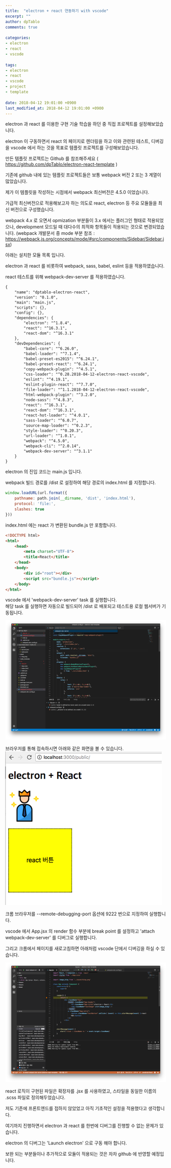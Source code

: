 ```yaml
---
title:  "electron + react 연동하기 with vscode"
excerpt: ""
author: dpTablo
comments: true

categories:
- electron
- react
- vscode

tags:
- electron
- react
- vscode
- project
- template

date: 2018-04-12 19:01:00 +0900
last_modified_at: 2018-04-12 19:01:00 +0900
---
```


electron 과 react 를 이용한 구현 기술 학습을 하던 중 직접 프로젝트를 설정해보았습니다.

electron 이 구동하면서 react 의 페이지로 렌더링을 하고 이와 관련된 테스트, 디버깅을 vscode 에서 하는 것을 목표로 템플릿 프로젝트를 구성해보았습니다.

만든 템플릿 프로젝트는 Github 를 참조해주세요  ( https://github.com/dpTablo/electron-react-template )



기존에 github 내에 있는 템플릿 프로젝트들은 보통 webpack 버전 2 또는 3 계열이 많았습니다.

제가 이 템플릿을 작성하는 시점에서 webpack 최신버전은 4.5.0 이었습니다.

가급적 최신버전으로 적용해보고자 하는 의도로 react, electron 등 주요 모듈들을 최신 버전으로 구성했습니다.



webpack 4.x 로 오면서 opmization 부분들이 3.x 에서는 플러그인 형태로 적용되었으나, development 모드일 때 대다수의 최적화 항목들이 적용되는 것으로 변경되었습니다. (webpack 개발문서 중 mode 부분 참조 : https://webpack.js.org/concepts/mode/#src/components/Sidebar/Sidebar.jsx)

아래는 설치한 모듈 목록 입니다.

electron 과 react 를 비롯하여 webpack, sass, babel, eslint 등을 적용하였습니다.

react 테스트를 위해 webpack-dev-server 를 적용하였습니다.

```node
{
    "name": "dptablo-electron-react",
    "version": "0.1.0",
    "main": "main.js",
    "scripts": {},
    "config": {},
    "dependencies": {
        "electron": "^1.8.4",
        "react": "^16.3.1",
        "react-dom": "^16.3.1"
    },
    "devDependencies": {
        "babel-core": "^6.26.0",
        "babel-loader": "^7.1.4",
        "babel-preset-es2015": "^6.24.1",
        "babel-preset-react": "^6.24.1",
        "copy-webpack-plugin": "^4.5.1",
        "css-loader": "^0.28.2018-04-12-electron-react-vscode",
        "eslint": "^4.19.1",
        "eslint-plugin-react": "^7.7.0",
        "file-loader": "^1.1.2018-04-12-electron-react-vscode",
        "html-webpack-plugin": "^3.2.0",
        "node-sass": "^4.8.3",
        "react": "^16.3.1",
        "react-dom": "^16.3.1",
        "react-hot-loader": "^4.0.1",
        "sass-loader": "^6.0.7",
        "source-map-loader": "^0.2.3",
        "style-loader": "^0.20.3",
        "url-loader": "^1.0.1",
        "webpack": "^4.5.0",
        "webpack-cli": "^2.0.14",
        "webpack-dev-server": "^3.1.1"
    }
}
```

electron 의 진입 코드는 main.js 입니다.

webpack 빌드 경로를 /dist 로 설정하여 해당 경로의 index.html 를 지정합니다.

```javascript
window.loadURL(url.format({
    pathname: path.join(__dirname, 'dist', 'index.html'),
    protocol: 'file:',
    slashes: true
}))
```

index.html 에는 react 가 변환된 bundle.js 만 포함합니다.

```html
<!DOCTYPE html>
<html>
    <head>
        <meta charset="UTF-8">
        <title>React</title>
    </head>
    <body>
        <div id="root"></div>
        <script src="bundle.js"></script>
    </body>
</html>
```

vscode 에서 'webpack-dev-server' task 를 실행합니다.  
해당 task 를 실행하면 자동으로 빌드되어 /dist 로 배포되고 테스트용 로컬 웹서버가 기동됩니다.

![](/assets/images/_posts/2018-04-12-electron-react-vscode/01.png)

브라우저를 통해 접속하시면 아래와 같은 화면을 볼 수 있습니다.
![](/assets/images/_posts/2018-04-12-electron-react-vscode/02.png)


크롬 브라우저를 --remote-debugging-port 옵션에 9222 번으로 지정하여 실행합니다.

vscode 에서 App.jsx 의 render 함수 부분에 break point 를 설정하고 'attach webpack-dev-server' 를 디버그로 실행합니다.

그리고 크롬에서 페이지를 새로고침하면 아래처럼 vscode 단에서 디버깅을 하실 수 있습니다.

![](/assets/images/_posts/2018-04-12-electron-react-vscode/03.png)

react 로직이 구현된 파일은 확장자를 .jsx 를 사용하였고, 스타일을 동일한 이름의 .scss 파일로 정의해두었습니다.

저도 기존에 프론트엔드를 접하지 않았었고 아직 기초적인 설정을 적용했다고 생각합니다.

여기까지 진행하면서 electron 과 react 를 한번에 디버그를 진행할 수 없는 문제가 있습니다.

electron 의 디버그는 'Launch electron' 으로 구동 해야 합니다.

보완 되는 부분들이나 추가적으로 모듈이 적용되는 것은 차차 github 에 반영할 예정입니다.

